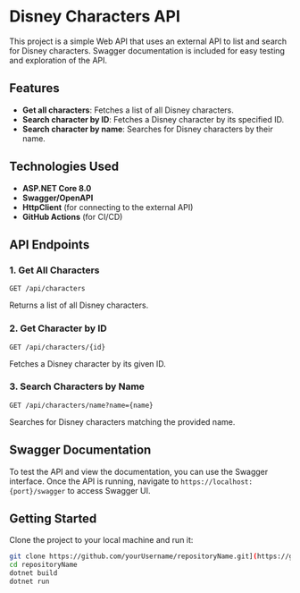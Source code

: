 # Disney Characters API

This project is a simple Web API that uses an external API to list and search for Disney characters. Swagger documentation is included for easy testing and exploration of the API.

## Features

- **Get all characters**: Fetches a list of all Disney characters.
- **Search character by ID**: Fetches a Disney character by its specified ID.
- **Search character by name**: Searches for Disney characters by their name.

## Technologies Used

- **ASP.NET Core 8.0**
- **Swagger/OpenAPI**
- **HttpClient** (for connecting to the external API)
- **GitHub Actions** (for CI/CD)

## API Endpoints

### 1. Get All Characters

`GET /api/characters`

Returns a list of all Disney characters.

### 2. Get Character by ID

`GET /api/characters/{id}`

Fetches a Disney character by its given ID.

### 3. Search Characters by Name

`GET /api/characters/name?name={name}`

Searches for Disney characters matching the provided name.

## Swagger Documentation

To test the API and view the documentation, you can use the Swagger interface. Once the API is running, navigate to `https://localhost:{port}/swagger` to access Swagger UI.

## Getting Started

Clone the project to your local machine and run it:

```bash
git clone https://github.com/yourUsername/repositoryName.git](https://github.com/BatuAksut/Disney_Characters.git
cd repositoryName
dotnet build
dotnet run
